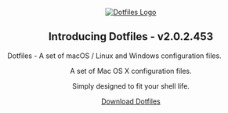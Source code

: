 <p align="center">
    <a href="https://dotfiles.io">
        <img src="./images/logo.png" alt="Dotfiles Logo" title="Dotfiles Logo" />
    </a>
</p>

<h2 align="center">Introducing Dotfiles - v2.0.2.453</h2>

<p>Dotfiles - A set of macOS / Linux and Windows configuration files.</p>

<p align="center">A set of Mac OS X configuration files.</p>
<p align="center">Simply designed to fit your shell life.</p>
<p align="center"><a href="https://github.com/sebastienrousseau/dotfiles/archive/refs/tags/build-master-2021-04-22-440.zip">Download Dotfiles</a></p>
